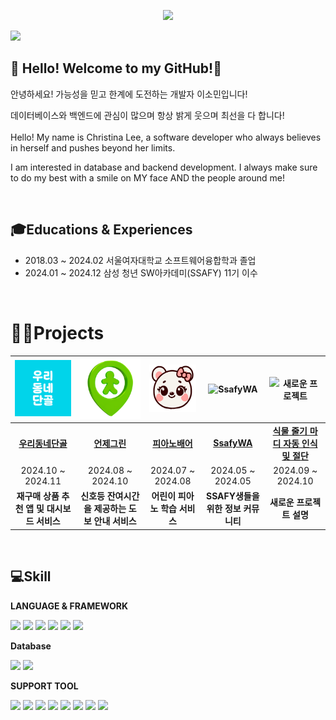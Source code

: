
<p align='center'>
    <img src="https://capsule-render.vercel.app/api?type=waving&color=87CEEB&height=200&section=header&text=It's%20Christina%20here~!&fontSize=50&fontColor=FFFFFF&animation=fadeIn&fontAlignY=35&desc=💙%20🍀&descAlignY=55&descAlign=50"/>
</p>

<div style="display:flex; flex-direction:row;">
      <a href="mailto:plumlee9288@gmail.com">
        <img src="https://img.shields.io/badge/Gmail-EA4335?style=flat-square&logo=Gmail&logoColor=white"> 
    </a>
</div>

## 👋 Hello! Welcome to my GitHub!💙
안녕하세요! 가능성을 믿고 한계에 도전하는 개발자 이소민입니다!  

데이터베이스와 백엔드에 관심이 많으며 항상 밝게 웃으며 최선을 다 합니다!  
</br>
Hello! My name is Christina Lee, a software developer who always believes in herself and pushes beyond her limits.  

I am interested in database and backend development.
I always make sure to do my best with a smile on MY face AND the people around me!

</br>  

## 🎓Educations & Experiences
- 2018.03 ~ 2024.02 서울여자대학교 소프트웨어융합학과 졸업
- 2024.01 ~ 2024.12 삼성 청년 SW아카데미(SSAFY) 11기 이수
 </br>


# 👨‍💻Projects

| ![우리동네단골](odd.png "우리동네단골") | ![언제그린](green.png "언제그린") | ![피아노배어](piano.png "피아노배어") | ![SsafyWA](https://via.placeholder.com/150 "SsafyWA") | ![새로운 프로젝트](https://via.placeholder.com/150 "새로운 프로젝트") |
|:-------------------------------------------------------------:|:---------------------------------------------------:|:---------------------------------------------------:|:---------------------------------------------------:|:---------------------------------------------------:|
| **[우리동네단골](https://github.com/oodongdan/ODD)**          | **[언제그린](https://github.com/readygreen/readygreen)** | **[피아노배어](#)**                                 | **[SsafyWA](#)**                                   | **[식물 줄기 마디 자동 인식 및 절단](#)**                          |
| 2024.10 ~ 2024.11                                         | 2024.08 ~ 2024.10                             | 2024.07 ~ 2024.08                              | 2024.05 ~ 2024.05                              | 2024.09 ~ 2024.10                              |
| **재구매 상품 추천 앱 및 대시보드 서비스**                   | **신호등 잔여시간을 제공하는 도보 안내 서비스**      | **어린이 피아노 학습 서비스**                      | **SSAFY생들을 위한 정보 커뮤니티**                 | **새로운 프로젝트 설명**                          |

</br>  


##  💻Skill
**LANGUAGE & FRAMEWORK**

<img src="https://img.shields.io/badge/springboot-6DB33F?style=for-the-badge&logo=springboot&logoColor=white"> <img src="https://img.shields.io/badge/JAVA-007396?style=for-the-badge&logo=OpenJDK&logoColor=white"> <img src="https://img.shields.io/badge/JPA%20(Hibernate)-00485B?style=for-the-badge&logo=Hibernate&logoColor=white">
<img src="https://img.shields.io/badge/python-3776AB?style=for-the-badge&logo=python&logoColor=white"> <img src="https://img.shields.io/badge/fastapi-009688?style=for-the-badge&logo=fastapi&logoColor=white"> <img src="https://img.shields.io/badge/pytorch-EE4C2C?style=for-the-badge&logo=pytorch&logoColor=white">

**Database**

  <img src="https://img.shields.io/badge/mysql-4479A1?style=for-the-badge&logo=mysql&logoColor=white"> <img src="https://img.shields.io/badge/Apache%20Spark-FDEE21?style=for-the-badge&logo=mysql&logoColor=white">
  
  
**SUPPORT TOOL**

<img src="https://img.shields.io/badge/git-F05032?style=for-the-badge&logo=git&logoColor=white"> <img src="https://img.shields.io/badge/postman-FF6C37?style=for-the-badge&logo=postman&logoColor=white"> <img src="https://img.shields.io/badge/jira-0052CC?style=for-the-badge&logo=jira&logoColor=white"> <img src="https://img.shields.io/badge/notion-000000?style=for-the-badge&logo=notion&logoColor=white"> <img src="https://img.shields.io/badge/visual%20studio%20code-007ACC?style=for-the-badge&logo=visual-studio-code&logoColor=white"> <img src="https://img.shields.io/badge/jupyter-F37626?style=for-the-badge&logo=jupyter&logoColor=white"> <img src="https://img.shields.io/badge/mattermost-0058CC?style=for-the-badge&logo=mattermost&logoColor=white"> <img src="https://img.shields.io/badge/swagger-85EA2D?style=for-the-badge&logo=swagger&logoColor=white">


